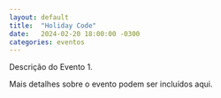```yaml
---
layout: default
title:  "Holiday Code"
date:   2024-02-20 18:00:00 -0300
categories: eventos
---
```


Descrição do Evento 1.

Mais detalhes sobre o evento podem ser incluídos aqui.